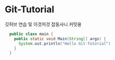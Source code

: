 # Git-Tutorial
깃허브 연습 및 이것저것 잡동사니 커밋용

```java
  public class main {
    public static void Main(String[] args) {
      System.out.println("Hello Git-Tutorial")
    }
  }
```
